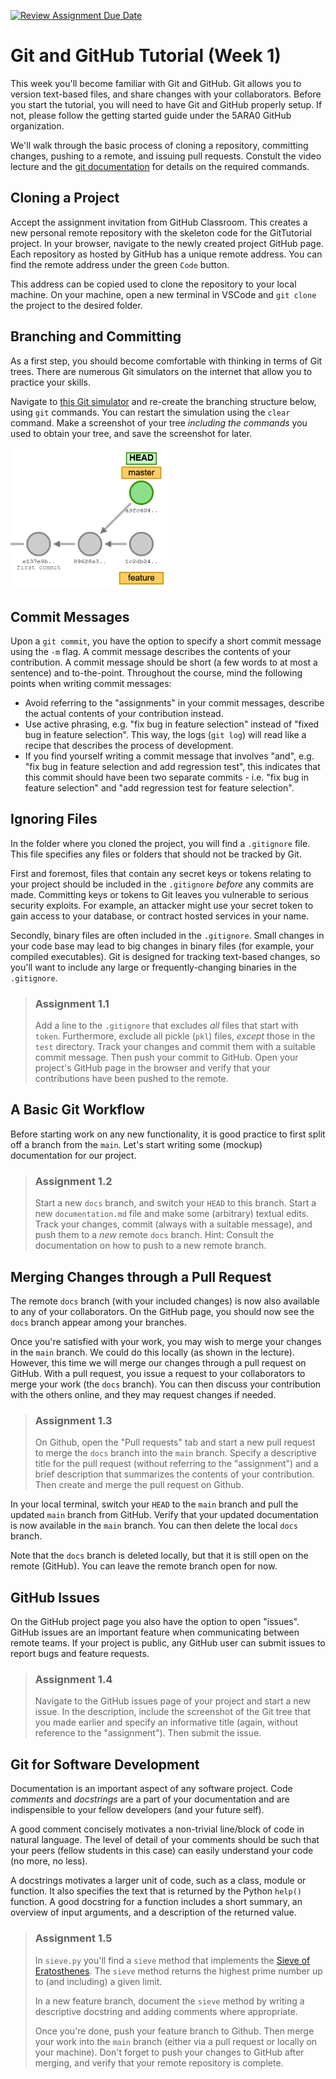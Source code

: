 [![Review Assignment Due Date](https://classroom.github.com/assets/deadline-readme-button-22041afd0340ce965d47ae6ef1cefeee28c7c493a6346c4f15d667ab976d596c.svg)](https://classroom.github.com/a/oEhzTAuM)
# Git and GitHub Tutorial (Week 1)

This week you'll become familiar with Git and GitHub. Git allows you to version text-based files, and share changes with your collaborators. Before you start the tutorial, you will need to have Git and GitHub properly setup. If not, please follow the getting started guide under the 5ARA0 GitHub organization. 

We'll walk through the basic process of cloning a repository, committing changes, pushing to a remote, and issuing pull requests. Constult the video lecture and the [git documentation](https://git-scm.com/docs) for details on the required commands.


## Cloning a Project

Accept the assignment invitation from GitHub Classroom. This creates a new personal remote repository with the skeleton code for the GitTutorial project. In your browser, navigate to the newly created project GitHub page. Each repository as hosted by GitHub has a unique remote address. You can find the remote address under the green `Code` button.

This address can be copied used to clone the repository to your local machine. On your machine, open a new terminal in VSCode and `git clone` the project to the desired folder.


## Branching and Committing

As a first step, you should become comfortable with thinking in terms of Git trees. There are numerous Git simulators on the internet that allow you to practice your skills.

Navigate to [this Git simulator](https://git-school.github.io/visualizing-git/#free) and re-create the branching structure below, using `git` commands. You can restart the simulation using the `clear` command. Make a screenshot of your tree _including the commands_ you used to obtain your tree, and save the screenshot for later.  

<img src="figures/git_tree.png" alt="Git tree to re-create" width="250"/>


## Commit Messages

Upon a `git commit`, you have the option to specify a short commit message using the `-m` flag. A commit message describes the contents of your contribution. A commit message should be short (a few words to at most a sentence) and to-the-point. Throughout the course, mind the following points when writing commit messages:

- Avoid referring to the "assignments" in your commit messages, describe the actual contents of your contribution instead.
-  Use active phrasing, e.g. "fix bug in feature selection" instead of "fixed bug in feature selection". This way, the logs (`git log`) will read like a recipe that describes the process of development.
- If you find yourself writing a commit message that involves "and", e.g. "fix bug in feature selection and add regression test", this indicates that this commit should have been two separate commits - i.e. "fix bug in feature selection" and "add regression test for feature selection".


## Ignoring Files

In the folder where you cloned the project, you will find a `.gitignore` file. This file specifies any files or folders that should not be tracked by Git.

First and foremost, files that contain any secret keys or tokens relating to your project should be included in the `.gitignore` _before_ any commits are made. Committing keys or tokens to Git leaves you vulnerable to serious security exploits. For example, an attacker might use your secret token to gain access to your database, or contract hosted services in your name.

Secondly, binary files are often included in the `.gitignore`. Small changes in your code base may lead to big changes in binary files (for example, your compiled executables). Git is designed for tracking text-based changes, so you'll want to include any large or frequently-changing binaries in the `.gitignore`. 

> ### Assignment 1.1
> Add a line to the `.gitignore` that excludes _all_ files that start with `token`. Furthermore, exclude all pickle (`pkl`) files, _except_ those in the `test` directory. Track your changes and commit them with a suitable commit message. Then push your commit to GitHub. Open your project's GitHub page in the browser and verify that your contributions have been pushed to the remote.


## A Basic Git Workflow

Before starting work on any new functionality, it is good practice to first split off a branch from the `main`. Let's start writing some (mockup) documentation for our project.

> ### Assignment 1.2
> Start a new `docs` branch, and switch your `HEAD` to this branch. Start a new `documentation.md` file and make some (arbitrary) textual edits. Track your changes, commit (always with a suitable message), and push them to a _new_ remote `docs` branch. Hint: Consult the documentation on how to push to a new remote branch.


## Merging Changes through a Pull Request

The remote `docs` branch (with your included changes) is now also available to any of your collaborators. On the GitHub page, you should now see the `docs` branch appear among your branches.

Once you're satisfied with your work, you may wish to merge your changes in the `main` branch. We could do this locally (as shown in the lecture). However, this time we will merge our changes through a pull request on GitHub. With a pull request, you issue a request to your collaborators to merge your work (the `docs` branch). You can then discuss your contribution with the others online, and they may request changes if needed.

> ### Assignment 1.3
> On Github, open the "Pull requests" tab and start a new pull request to merge the `docs` branch into the `main` branch. Specify a descriptive title for the pull request (without referring to the "assignment") and a brief description that summarizes the contents of your contribution. Then create and merge the pull request on Github.

In your local terminal, switch your `HEAD` to the `main` branch and pull the updated `main` branch from GitHub. Verify that your updated documentation is now available in the `main` branch. You can then delete the local `docs` branch.

Note that the `docs` branch is deleted locally, but that it is still open on the remote (GitHub). You can leave the remote branch open for now.


## GitHub Issues

On the GitHub project page you also have the option to open "issues". GitHub issues are an important feature when communicating between remote teams. If your project is public, any GitHub user can submit issues to report bugs and feature requests.

> ### Assignment 1.4
> Navigate to the GitHub issues page of your project and start a new issue. In the description, include the screenshot of the Git tree that you made earlier and specify an informative title (again, without reference to the "assignment"). Then submit the issue.


## Git for Software Development

Documentation is an important aspect of any software project. Code _comments_ and _docstrings_ are a part of your documentation and are indispensible to your fellow developers (and your future self). 

A good comment concisely motivates a non-trivial line/block of code in natural language. The level of detail of your comments should be such that your peers (fellow students in this case) can easily understand your code (no more, no less).

A docstrings motivates a larger unit of code, such as a class, module or function. It also specifies the text that is returned by the Python `help()` function. A good docstring for a function includes a short summary, an overview of input arguments, and a description of the returned value. 


> ### Assignment 1.5
> In `sieve.py` you'll find a `sieve` method that implements the [Sieve of Eratosthenes](https://en.wikipedia.org/wiki/Sieve_of_Eratosthenes#Pseudocode). The `sieve` method returns the highest prime number up to (and including) a given limit. 
>
> In a new feature branch, document the `sieve` method by writing a descriptive docstring and adding comments where appropriate.
> 
> Once you're done, push your feature branch to Github. Then merge your work into the `main` branch (either via a pull request or locally on your machine). Don't forget to push your changes to GitHub after merging, and verify that your remote repository is complete.
